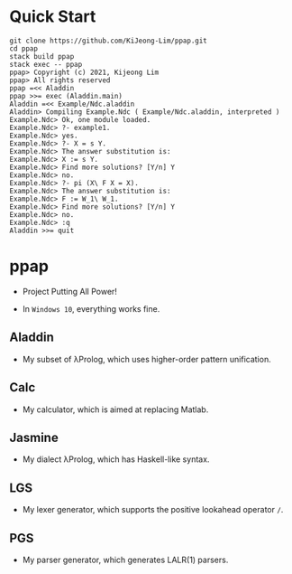 # Quick Start

```
git clone https://github.com/KiJeong-Lim/ppap.git
cd ppap
stack build ppap
stack exec -- ppap
ppap> Copyright (c) 2021, Kijeong Lim
ppap> All rights reserved
ppap =<< Aladdin
ppap >>= exec (Aladdin.main)
Aladdin =<< Example/Ndc.aladdin
Aladdin> Compiling Example.Ndc ( Example/Ndc.aladdin, interpreted )
Example.Ndc> Ok, one module loaded.
Example.Ndc> ?- example1.
Example.Ndc> yes.
Example.Ndc> ?- X = s Y.
Example.Ndc> The answer substitution is:
Example.Ndc> X := s Y.
Example.Ndc> Find more solutions? [Y/n] Y
Example.Ndc> no.
Example.Ndc> ?- pi (X\ F X = X).
Example.Ndc> The answer substitution is:
Example.Ndc> F := W_1\ W_1.
Example.Ndc> Find more solutions? [Y/n] Y
Example.Ndc> no.
Example.Ndc> :q
Aladdin >>= quit
```

# ppap

- Project Putting All Power!

- In `Windows 10`, everything works fine.

## Aladdin

- My subset of λProlog, which uses higher-order pattern unification.

## Calc

- My calculator, which is aimed at replacing Matlab.

## Jasmine

- My dialect λProlog, which has Haskell-like syntax.

## LGS

- My lexer generator, which supports the positive lookahead operator `/`.

## PGS

- My parser generator, which generates LALR(1) parsers.
